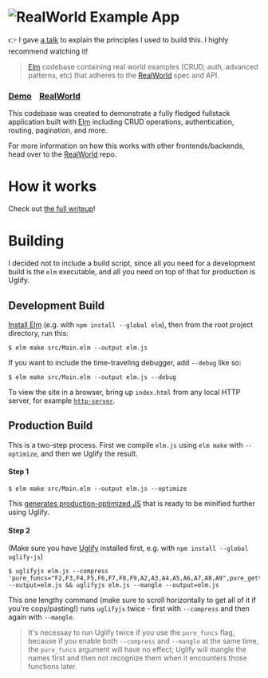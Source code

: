 # ![RealWorld Example App](https://cloud.githubusercontent.com/assets/556934/25448178/3e7dc5c0-2a7d-11e7-8069-06da5169dae6.png)

👉 I gave [a talk](https://www.youtube.com/watch?v=x1FU3e0sT1I)
to explain the principles I used to build this. I highly recommend watching it!

> [Elm](http://elm-lang.org) codebase containing real world examples (CRUD, auth, advanced patterns, etc) that adheres to the [RealWorld](https://github.com/gothinkster/realworld-example-apps) spec and API.


### [Demo](https://elm-spa-example.netlify.com/)&nbsp;&nbsp;&nbsp;&nbsp;[RealWorld](https://github.com/gothinkster/realworld)


This codebase was created to demonstrate a fully fledged fullstack application built with [Elm](http://elm-lang.org) including CRUD operations, authentication, routing, pagination, and more.

For more information on how this works with other frontends/backends, head over to the [RealWorld](https://github.com/gothinkster/realworld) repo.

# How it works

Check out [the full writeup](https://dev.to/rtfeldman/tour-of-an-open-source-elm-spa)!

# Building

I decided not to include a build script, since all you need for a development build is the `elm` executable, and all you need on top of that for production is Uglify.

## Development Build

[Install Elm](https://guide.elm-lang.org/install.html) (e.g. with `npm install --global elm`), then from the root project directory, run this:

```
$ elm make src/Main.elm --output elm.js
```

If you want to include the time-traveling debugger, add `--debug` like so:

```
$ elm make src/Main.elm --output elm.js --debug
```

To view the site in a browser, bring up `index.html` from any local HTTP server, for example [`http-server`](https://www.npmjs.com/package/http-server).

## Production Build

This is a two-step process. First we compile `elm.js` using `elm make` with `--optimize`, and then we Uglify the result.

#### Step 1

```
$ elm make src/Main.elm --output elm.js --optimize
```

This [generates production-optimized JS](https://elm-lang.org/blog/small-assets-without-the-headache) that is ready to be minified further using Uglify.

#### Step 2

(Make sure you have [Uglify](http://lisperator.net/uglifyjs/) installed first, e.g. with `npm install --global uglify-js`)

```
$ uglifyjs elm.js --compress 'pure_funcs="F2,F3,F4,F5,F6,F7,F8,F9,A2,A3,A4,A5,A6,A7,A8,A9",pure_getters=true,keep_fargs=false,unsafe_comps=true,unsafe=true,passes=2' --output=elm.js && uglifyjs elm.js --mangle --output=elm.js
```

This one lengthy command (make sure to scroll horizontally to get all of it if you're copy/pasting!) runs `uglifyjs` twice - first with `--compress` and then again with `--mangle`.

> It's necessay to run Uglify twice if you use the `pure_funcs` flag, because if you enable both `--compress` and `--mangle` at the same time, the `pure_funcs` argument will have no effect; Uglify will mangle the names first and then not recognize them when it encounters those functions later.
